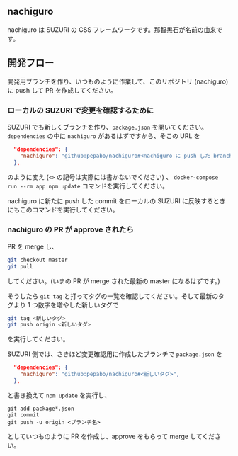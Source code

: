 ## nachiguro

nachiguro は SUZURI の CSS フレームワークです。那智黒石が名前の由来です。

## 開発フロー

開発用ブランチを作り、いつものように作業して、このリポジトリ (nachiguro) に push して PR を作成してください。

### ローカルの SUZURI で変更を確認するために

SUZURI でも新しくブランチを作り、`package.json` を開いてください。`dependencies` の中に `nachiguro` があるはずですから、そこの URL を

```json
  "dependencies": {
    "nachiguro": "github:pepabo/nachiguro#<nachiguro に push した branch 名>",
  },
```

のように変え (`<>` の記号は実際には書かないでください) 、 `docker-compose run --rm app npm update` コマンドを実行してください。

nachiguro に新たに push した commit をローカルの SUZURI に反映するときにもこのコマンドを実行してください。

### nachiguro の PR が approve されたら

PR を merge し、

```bash
git checkout master
git pull
```

してください。(いまの PR が merge された最新の master になるはずです。)

そうしたら `git tag` と打ってタグの一覧を確認してください。そして最新のタグより 1 つ数字を増やした新しいタグで

```bash
git tag <新しいタグ>
git push origin <新しいタグ>
```

を実行してください。

SUZURI 側では、さきほど変更確認用に作成したブランチで `package.json` を

```json
  "dependencies": {
    "nachiguro": "github:pepabo/nachiguro#<新しいタグ>",
  },
```

と書き換えて `npm update` を実行し、

```
git add package*.json
git commit
git push -u origin <ブランチ名>
```

としていつものように PR を作成し、approve をもらって merge してください。
